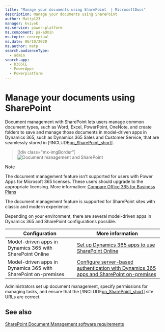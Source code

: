 ```yaml
---
title: "Manage your documents using SharePoint  | MicrosoftDocs"
description: Manage your documents using SharePoint 
author: Mattp123
manager: kvivek
ms.service: power-platform
ms.component: pa-admin
ms.topic: conceptual
ms.date: 06/10/2020
ms.author: matp
search.audienceType: 
  - admin
search.app: 
  - D365CE
  - PowerApps
  - Powerplatform
---
```

# Manage your documents using SharePoint

Document management with SharePoint lets users manage common document types, such as Word, Excel, PowerPoint, OneNote, and create folders to save and manage those documents in model-driven apps in Dynamics 365, such as Dynamics 365 Sales and Customer Service, that are seamlessly stored in [!INCLUDE[pn_SharePoint_short](../includes/pn-sharepoint-short.md)]. 

> [!div class="mx-imgBorder"] 
> ![](media/sp-ce-doc-management.png "Document management and SharePoint")

> [!NOTE]
> The document management feature isn't supported for users with Power Apps for Microsoft 365 licenses. These users should upgrade to the appropriate licensing. More information: [Compare Office 365 for Business Plans](https://www.microsoft.com/en-us/microsoft-365/business/compare-more-office-365-for-business-plans) 
> 
> The document management feature is supported for SharePoint sites with classic and modern experience.

Depending on your environment, there are several model-driven apps in Dynamics 365 and SharePoint configurations possible. 

|Configuration  |More information  |
|---------|---------|
|Model-driven apps in Dynamics 365 with SharePoint Online  |  [Set up Dynamics 365 apps to use SharePoint Online](set-up-dynamics-365-online-to-use-sharepoint-online.md)    |
|Model-driven apps in Dynamics 365 with SharePoint on-premises     | [Configure server-based authentication with Dynamics 365 apps and SharePoint on-premises](configure-server-based-authentication-sharepoint-on-premises.md)        |

Administrators set up document management, specify permissions for managing tasks, and ensure that the [!INCLUDE[pn_SharePoint_short](../includes/pn-sharepoint-short.md)] site URLs are correct.  
  
## See also
[SharePoint Document Management software requirements](sharepoint-document-management-software-requirements.md) <br />

